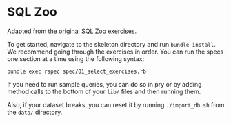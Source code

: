 # SQL Zoo
Adapted from the [original SQL Zoo exercises][sql-zoo].

To get started, navigate to the skeleton directory and run `bundle install`.
We recommend going through the exercises in order. You can run the specs one
section at a time using the following syntax:

```
bundle exec rspec spec/01_select_exercises.rb
```

If you need to run sample queries, you can do so in pry or by adding method
calls to the bottom of your `lib/` files and then running them.

Also, if your dataset breaks, you can reset it by running `./import_db.sh`
from the `data/` directory.

[sql-zoo]: http://sqlzoo.net/
